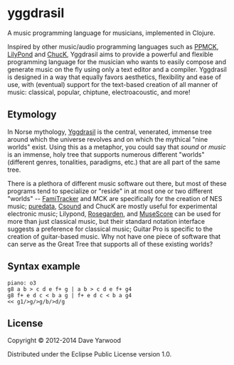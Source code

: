 # yggdrasil

A music programming language for musicians, implemented in Clojure.

Inspired by other music/audio programming languages such as [PPMCK][ppmck], 
[LilyPond][lilypond] and [ChucK][chuck], Yggdrasil aims to provide a 
powerful and flexible programming language for the musician who wants to easily
compose and generate music on the fly using only a text editor and a compiler. 
Yggdrasil is designed in a way that equally favors aesthetics, flexibility and 
ease of use, with (eventual) support for the text-based creation of all manner 
of music: classical, popular, chiptune, electroacoustic, and more!

## Etymology

In Norse mythology, [Yggdrasil](http://en.wikipedia.org/wiki/Yggdrasil) is the 
central, venerated, immense tree around which the universe revolves and on which 
the mythical "nine worlds" exist. Using this as a metaphor, you could say that 
*sound* or *music* is an immense, holy tree that supports numerous different 
"worlds" (different genres, tonalities, paradigms, etc.) that are all part of 
the same tree. 

There is a plethora of different music software out there, but most of these 
programs tend to specialize or "reside" in at most one or two different "worlds" 
-- [FamiTracker][famitracker] and MCK are specifically for the creation of NES 
music; [puredata][pd], [Csound][csound] and ChucK are mostly useful for 
experimental electronic music; Lilypond, [Rosegarden][rosegarden], and 
[MuseScore][musescore] can be used for more than just classical music, but 
their standard notation interface suggests a preference for classical music; 
Guitar Pro is specific to the creation of guitar-based music. Why not have one 
piece of software that can serve as the Great Tree that supports all of these 
existing worlds? 

[ppmck]: http://ppmck.wikidot.com/what-is-ppmck
[lilypond]: http://www.lilypond.org
[chuck]: http://chuck.cs.princeton.edu
[famitracker]: http://famitracker.com 
[pd]: http://puredata.info
[csound]: http://www.csounds.com
[rosegarden]: http://www.rosegardenmusic.com
[musescore]: http://musescore.org

## Syntax example

    piano: o3 
    g8 a b > c d e f+ g | a b > c d e f+ g4
    g8 f+ e d c < b a g | f+ e d c < b a g4 
    << g1/>g/>g/b/>d/g

## License

Copyright © 2012-2014 Dave Yarwood

Distributed under the Eclipse Public License version 1.0.
